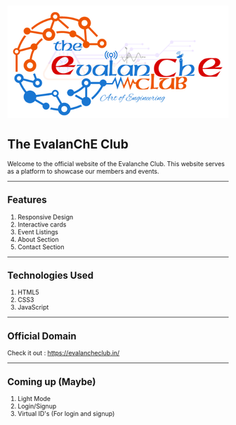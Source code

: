 ![logo](assets/images/logo.png)

# The EvalanChE Club 

Welcome to the official website of the Evalanche Club. 
This website serves as a platform to showcase our members and events. 


--- 

## Features

1. Responsive Design 
2. Interactive cards 
3. Event Listings
4. About Section 
5. Contact Section

---

## Technologies Used 

1. HTML5
2. CSS3
3. JavaScript

--- 

## Official Domain 

Check it out : https://evalancheclub.in/

---

## Coming up (Maybe)

1. Light Mode 
2. Login/Signup
3. Virtual ID's (For login and signup)
